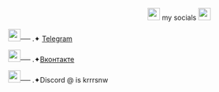 ㅤㅤㅤㅤㅤㅤㅤㅤㅤㅤㅤㅤㅤㅤㅤㅤㅤㅤㅤㅤㅤㅤ<img src="https://github.com/user-attachments/assets/9a682720-1354-4175-b791-f3b518f17404" width="25" />  my socials
<img src="https://github.com/user-attachments/assets/c3290db1-b668-41f4-bb65-21a49d499e31" width="25" /> 

<img src="https://github.com/user-attachments/assets/6b99a5c9-fbb9-4498-97a7-c673f389aa2b" width="25" />── .✦ <a href="https://t.me/kurrrrro">Telegram</a>

<img src="https://github.com/user-attachments/assets/cf506904-0639-4a76-83a3-c4474eca135e" width="25" />── .✦<a href="https://vk.com/krsn4k?ysclid=m4iw7jiayh141593806">Вконтакте</a>

<img src="https://github.com/user-attachments/assets/81de7b1b-1b92-40bc-af8e-be2e66de8fe0" width="25" />── .✦Discord @ is krrrsnw


